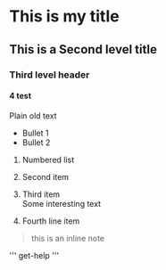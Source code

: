 # This is my title

## This is a Second level title

### Third level header

#### 4 test

Plain old text

* Bullet 1
* Bullet 2

1. Numbered list
2. Second item
3. Third item  
    Some interesting text

4. Fourth line
   item

> this is an inline note

''' 
get-help
'''
